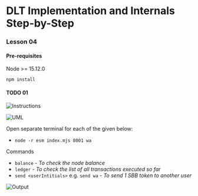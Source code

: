 # DLT Implementation and Internals Step-by-Step

### Lesson 04

#### Pre-requisites

Node >= 15.12.0

`npm install`

#### TODO 01

![Instructions]()

![UML]()

Open separate terminal for each of the given below:

- `node -r esm index.mjs 8001 wa`

Commands

- `balance` - _To check the node balance_
- `ledger` - _To check the list of all transactions executed so far_
- `send <userIntitials>` e.g. `send wa` - _To send 1 SBB token to another user_

![Output]()
